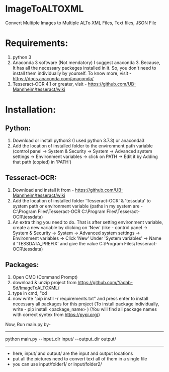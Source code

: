 # ImageToALTOXML
Convert Multiple Images to Multiple ALTo XML Files, Text files, JSON File

Requirements:
============
  1. python 3
  2. Anaconda 3 software (Not mendatory)
     I suggest anaconda 3. Because, It has all the necessary packeges installed in it.
     So, you don't need to install them individually by yourself.
     To know more, visit - https://docs.anaconda.com/anaconda/
  3. Tesseract-OCR 4.1 or greater, visit - https://github.com/UB-Mannheim/tesseract/wiki
  
Installation:
=============
  Python:
  ------
  1. Download or install python3 (I used python 3.7.3) or anaconda3
  2. Add the location of installed folder to the environment path variable (control panel -> System & Security -> System -> 
     Advanced system settings -> Environment variables -> click on PATH -> Edit it by Adding that path (copied) in 'PATH')
     
  Tesseract-OCR:
  -------------
  1. Download and install it from - https://github.com/UB-Mannheim/tesseract/wiki
  2. Add the location of installed folder 'Tesseract-OCR' & 'tessdata' to system path or environment variable
     (paths in my system are - C:\Program Files\Tesseract-OCR
                               C:\Program Files\Tesseract-OCR\tessdata)
  3. An extra thing you need to do. That is after setting environment variable, create a new variable by clicking on 'New'
     (like - control panel -> System & Security -> System -> Advanced system settings -> Environment variables -> Click 'New' Under
     'System variables' -> Name it 'TESSDATA_PREFIX' and give the value C:\Program Files\Tesseract-OCR\tessdata)
     
  Packages:
  ---------
  1. Open CMD (Command Prompt)
  2. download & unzip project from https://github.com/Yadab-Sd/ImageToALTOXML/
  3. type in cmd, "cd <project folder location>
  4. now write "pip instll -r requirements.txt" and press enter to install necessary all packages for this project
     (To install package individually, write - pip install <package_name> ) 
     (You will find all package names with correct syntex from https://pypi.org/)
  
  
  Now, Run main.py by-
  **********************************************************************
  python main.py --input_dir input/ --output_dir output/
  **********************************************************************
  
  - here, input/ and output/ are the input and output locations
  - put all the pictures need to convert text all of them in a single file
  - you can use input/folder1/ or input/folder2/
                               
